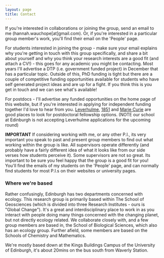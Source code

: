 ```yaml
---
layout: page
title: Contact
---
```


If you're interested in collaborations or joining the group, send an email to me (hannah.wauchope[at]gmail.com). Or, if you're interested in a particular group member's work, you'll find their email on the 'People' page.

For students interested in joining the group - make sure your email explains why you're getting in touch with this group specifically, and share a bit about yourself and why you think your research interests are a good fit (and attach a CV!) - this goes for any academic you might be contacting. Most years I'll advertise a DTP (i.e. government funded project) in December that has a particular topic. Outside of this, PhD funding is tight but there are a couple of competitive funding opportunities available for students who have self generated project ideas and are up for a fight. If you think this is you get in touch and we can see what's available!

For postdocs - I'll advertise any funded opportunities on the home page of this website, but if you're interested in applying for independent funding together I'd love to hear from you. [Leverhulme](https://www.leverhulme.ac.uk/early-career-fellowships), [1851](https://royalcommission1851.org/fellowships/research-fellowships) and [Marie Curie](https://marie-sklodowska-curie-actions.ec.europa.eu/actions/postdoctoral-fellowships) are good places to look for postdoctoral fellowship options. (NOTE our school at Edinburgh is not accepting Leverhulme applications for the upcoming round)

**IMPORTANT**
If considering working with me, or any other P.I., its very important you speak to past and present group members to find out what working within the group is like. All supervisors operate differently (and probably have a fairly different idea of what it looks like from our side verses how students perceive it). Some supervisors are not so great. Its important to be sure you feel happy that the group is a good fit for you! You'll find the emails of my students on the 'People' page, and can normally find students for most P.I.s on their websites or university pages.

### Where we're based

Rather confusingly, Edinburgh has two departments concerned with ecology. This research group is primarily based within The School of Geosciences (which is divided into three Research Institutes - ours is "Global Change"). It's a great and interdisciplinary place to work in as you interact with people doing many things concerned with the changing planet, but not directly ecology related. We collaborate closely with, and a few group members are based in, the School of Biological Sciences, which also has an ecology group. Further afield, some members are based on the Schools of Chemistry and Mathematics.

We're mostly based down at the Kings Buildings Campus of the University of Edinburgh, it's about 20mins on the bus south from Waverly Station.




